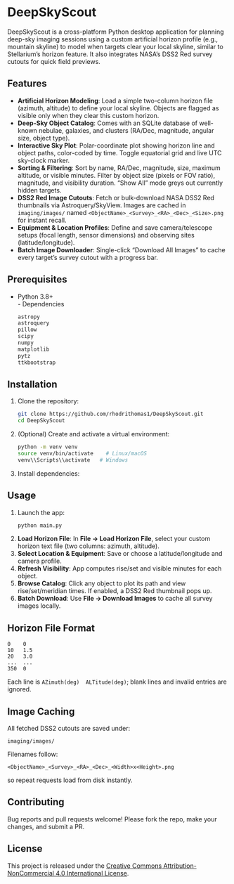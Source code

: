# DeepSkyScout

DeepSkyScout is a cross-platform Python desktop application for planning deep-sky imaging sessions using a custom artificial horizon profile (e.g., mountain skyline) to model when targets clear your local skyline, similar to Stellarium’s horizon feature. It also integrates NASA’s DSS2 Red survey cutouts for quick field previews.

## Features

- **Artificial Horizon Modeling**: Load a simple two-column horizon file (azimuth, altitude) to define your local skyline. Objects are flagged as visible only when they clear this custom horizon.
- **Deep-Sky Object Catalog**: Comes with an SQLite database of well-known nebulae, galaxies, and clusters (RA/Dec, magnitude, angular size, object type).
- **Interactive Sky Plot**: Polar-coordinate plot showing horizon line and object paths, color-coded by time. Toggle equatorial grid and live UTC sky-clock marker.
- **Sorting & Filtering**: Sort by name, RA/Dec, magnitude, size, maximum altitude, or visible minutes. Filter by object size (pixels or FOV ratio), magnitude, and visibility duration. “Show All” mode greys out currently hidden targets.
- **DSS2 Red Image Cutouts**: Fetch or bulk-download NASA DSS2 Red thumbnails via Astroquery/SkyView. Images are cached in `imaging/images/` named `<ObjectName>_<Survey>_<RA>_<Dec>_<Size>.png` for instant recall.
- **Equipment & Location Profiles**: Define and save camera/telescope setups (focal length, sensor dimensions) and observing sites (latitude/longitude).
- **Batch Image Downloader**: Single-click “Download All Images” to cache every target’s survey cutout with a progress bar.

## Prerequisites

- Python 3.8+  
- Dependencies
  ```bash
  astropy
  astroquery
  pillow
  scipy
  numpy
  matplotlib
  pytz
  ttkbootstrap
  ```

## Installation

1. Clone the repository:
   ```bash
   git clone https://github.com/rhodrithomas1/DeepSkyScout.git
   cd DeepSkyScout
   ```
2. (Optional) Create and activate a virtual environment:
   ```bash
   python -m venv venv
   source venv/bin/activate    # Linux/macOS
   venv\\Scripts\\activate   # Windows
   ```
3. Install dependencies:

   
## Usage

1. Launch the app:
   ```bash
   python main.py
   ```
2. **Load Horizon File**: In **File → Load Horizon File**, select your custom horizon text file (two columns: azimuth, altitude).
3. **Select Location & Equipment**: Save or choose a latitude/longitude and camera profile.
4. **Refresh Visibility**: App computes rise/set and visible minutes for each object.
5. **Browse Catalog**: Click any object to plot its path and view rise/set/meridian times. If enabled, a DSS2 Red thumbnail pops up.
6. **Batch Download**: Use **File → Download Images** to cache all survey images locally.

## Horizon File Format

```
0    0
10   1.5
20   3.0
...  ...
350  0
```
Each line is `AZimuth(deg)  ALTitude(deg)`; blank lines and invalid entries are ignored.

## Image Caching

All fetched DSS2 cutouts are saved under:
```
imaging/images/
```
Filenames follow:
```
<ObjectName>_<Survey>_<RA>_<Dec>_<Width>x<Height>.png
```
so repeat requests load from disk instantly.

## Contributing

Bug reports and pull requests welcome! Please fork the repo, make your changes, and submit a PR.

## License

This project is released under the [Creative Commons Attribution-NonCommercial 4.0 International License](https://creativecommons.org/licenses/by-nc/4.0/).

